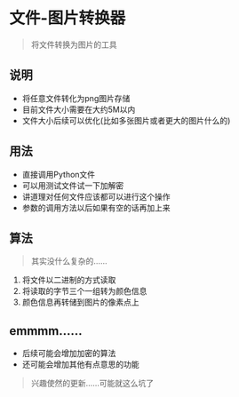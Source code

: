 # 文件-图片转换器
> 将文件转换为图片的工具

## 说明
- 将任意文件转化为png图片存储
- 目前文件大小需要在大约5M以内
- 文件大小后续可以优化(比如多张图片或者更大的图片什么的)

## 用法
- 直接调用Python文件
- 可以用测试文件试一下加解密
- 讲道理对任何文件应该都可以进行这个操作
- 参数的调用方法以后如果有空的话再加上来

## 算法
> 其实没什么复杂的……

1. 将文件以二进制的方式读取
2. 将读取的字节三个一组转为颜色信息
3. 颜色信息再转储到图片的像素点上

## emmmm……
- 后续可能会增加加密的算法
- 还可能会增加其他有点意思的功能
> 兴趣使然的更新……可能就这么坑了
